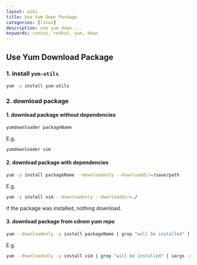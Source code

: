 ```yaml
---
layout: wiki
title: Use Yum Down Package
categories: [linux]
description: use yum down ...
keywords: centos, redhat, yum, down
---
```

## Use Yum Download Package

### 1. install `yum-utils`

```bash
yum -y install yum-utils 
```

### 2. download package 

#### 1. download package without dependencies

```bash
yumdownloader packageName 
```
E.g.
```bash
yumdownloader vim
```

#### 2. download package with dependencies
```bash
yum -y install packageName --downloadonly --downloaddir=/save/path 
```
E.g.
```bash
yum -y install vim --downloadonly --dwonloaddir=./
```
if the package was installed, nothing download.

#### 3. download package from cdrom yum repo
```bash
yum --downloadonly -y install packageName | grep "will be installed" | xargs -d '\n' printf "expr '%s' : '.*Package \(.*\) [0-9].*'\n" | bash | xargs -d '\n' yumdownloader
```
E.g.
```bash
yum --downloadonly -y install vim | grep "will be installed" | xargs -d '\n' printf "expr '%s' : '.*Package \(.*\) [0-9].*'\n" | bash | xargs -d '\n' yumdownloader
```